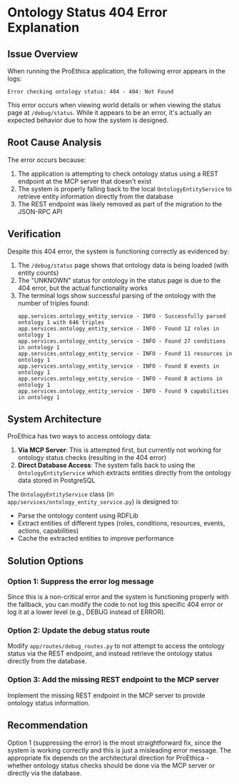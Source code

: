 # Ontology Status 404 Error Explanation

## Issue Overview

When running the ProEthica application, the following error appears in the logs:

```
Error checking ontology status: 404 - 404: Not Found
```

This error occurs when viewing world details or when viewing the status page at `/debug/status`. While it appears to be an error, it's actually an expected behavior due to how the system is designed.

## Root Cause Analysis

The error occurs because:

1. The application is attempting to check ontology status using a REST endpoint at the MCP server that doesn't exist
2. The system is properly falling back to the local `OntologyEntityService` to retrieve entity information directly from the database
3. The REST endpoint was likely removed as part of the migration to the JSON-RPC API

## Verification

Despite this 404 error, the system is functioning correctly as evidenced by:

1. The `/debug/status` page shows that ontology data is being loaded (with entity counts)
2. The "UNKNOWN" status for ontology in the status page is due to the 404 error, but the actual functionality works
3. The terminal logs show successful parsing of the ontology with the number of triples found:
   ```
   app.services.ontology_entity_service - INFO - Successfully parsed ontology 1 with 646 triples
   app.services.ontology_entity_service - INFO - Found 12 roles in ontology 1
   app.services.ontology_entity_service - INFO - Found 27 conditions in ontology 1
   app.services.ontology_entity_service - INFO - Found 11 resources in ontology 1
   app.services.ontology_entity_service - INFO - Found 8 events in ontology 1
   app.services.ontology_entity_service - INFO - Found 8 actions in ontology 1
   app.services.ontology_entity_service - INFO - Found 9 capabilities in ontology 1
   ```

## System Architecture

ProEthica has two ways to access ontology data:

1. **Via MCP Server**: This is attempted first, but currently not working for ontology status checks (resulting in the 404 error)
2. **Direct Database Access**: The system falls back to using the `OntologyEntityService` which extracts entities directly from the ontology data stored in PostgreSQL

The `OntologyEntityService` class (in `app/services/ontology_entity_service.py`) is designed to:
- Parse the ontology content using RDFLib
- Extract entities of different types (roles, conditions, resources, events, actions, capabilities)
- Cache the extracted entities to improve performance

## Solution Options

### Option 1: Suppress the error log message

Since this is a non-critical error and the system is functioning properly with the fallback, you can modify the code to not log this specific 404 error or log it at a lower level (e.g., DEBUG instead of ERROR).

### Option 2: Update the debug status route

Modify `app/routes/debug_routes.py` to not attempt to access the ontology status via the REST endpoint, and instead retrieve the ontology status directly from the database.

### Option 3: Add the missing REST endpoint to the MCP server

Implement the missing REST endpoint in the MCP server to provide ontology status information.

## Recommendation

Option 1 (suppressing the error) is the most straightforward fix, since the system is working correctly and this is just a misleading error message. The appropriate fix depends on the architectural direction for ProEthica - whether ontology status checks should be done via the MCP server or directly via the database.
